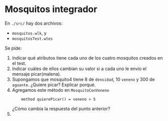 # Mosquitos integrador

En `./src/` hay dos archivos:
- `mosquitos.wlk`, y
- `mosquitosTest.wtes`

Se pide:
1. Indicar qué atributos tiene cada uno de los cuatro mosquitos creados en el test.
1. Indicar cuáles de ellos cambian su valor si a cada uno le envío el mensaje picar(malena).
1. Supongamos que mosquito4 tiene 8 de `densidad`, 10 `veneno` y 300 de `aguante`. ¿Quiere picar? Explicar porqué.
1. Agregamos este método en `MosquitoConVeneno`
    ```
        method quierePicar() = veneno > 5
    ```
    ¿Cómo cambia la respuesta del punto anterior?
1. 